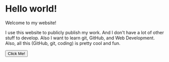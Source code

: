 <html>

<head>
    <link rel="icon" type="image/x-icon" href="favicon.jpeg">
    <link rel="stylesheet" href="styles.css">
</head>

<body>
    <h1 class="x">Hello world!</h1>
    <p class="x">Welcome to my website!</p>
    <p class="x">I use this website to publicly publish my work. And I don't have a lot of other stuff to develop. Also I want to learn git, GitHub, and Web Development. Also, all this (GitHub, git, coding) is pretty cool and fun.</p>
    <button onclick="ClickMe()">Click Me!</button>
    <script src="script.js"></script>
</body>

</html>
